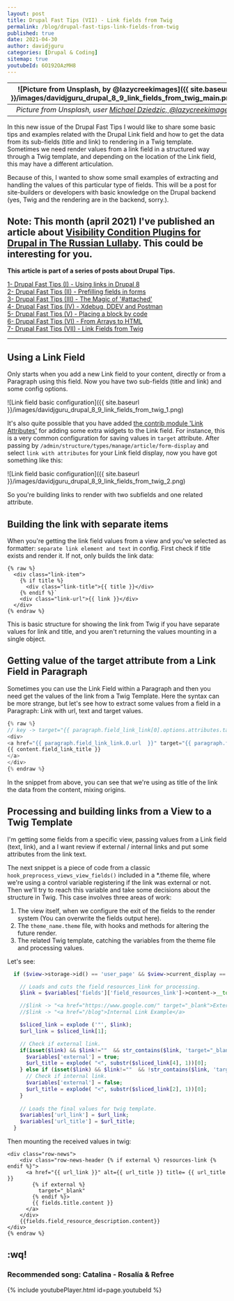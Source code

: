 ```yaml
---
layout: post
title: Drupal Fast Tips (VII) - Link fields from Twig  
permalink: /blog/drupal-fast-tips-link-fields-from-twig
published: true
date: 2021-04-30
author: davidjguru
categories: [Drupal & Coding]
sitemap: true
youtubeId: 6O192OAzMH8
---
```


| ![Picture from Unsplash, by @lazycreekimages]({{ site.baseurl }}/images/davidjguru_drupal_8_9_link_fields_from_twig_main.png) |
|:--:|
| *Picture from Unsplash, user [Michael Dziedzic, @lazycreekimages](https://unsplash.com/@lazycreekimages)* |  

In this new issue of the Drupal Fast Tips I would like to share some basic tips and examples related with the Drupal Link field and how to get the data from its sub-fields (title and link) to rendering in a Twig template. Sometimes we need render values from a link field in a structured way through a Twig template, and depending on the location of the Link field, this may have a different articulation.  
<!--more-->

Because of this, I wanted to show some small examples of extracting and handling the values of this particular type of fields. This will be a post for site-builders or developers with basic knowledge on the Drupal backend (yes, Twig and the rendering are in the backend, sorry.).  

**Note:** This month (april 2021) I've published an article about [Visibility Condition Plugins for Drupal in The Russian Lullaby](https://www.therussianlullaby.com/blog/condition-plugins-for-visibility-in-drupal/). This could be interesting for you.  
---------------------------------------------------------------------------------------
<!-- /TOC -->
**This article is part of a series of posts about Drupal Tips.**

[1- Drupal Fast Tips (I) - Using links in Drupal 8](https://davidjguru.github.io/blog/drupal-fast-tips-using-links-in-drupal-8)  
[2- Drupal Fast Tips (II) - Prefilling fields in forms](https://davidjguru.github.io/blog/drupal-fast-tips-prefilling-fields-in-forms)  
[3- Drupal Fast Tips (III) - The Magic of '#attached'](https://davidjguru.github.io/blog/drupal-fast-tips-the-magic-of-attached)  
[4- Drupal Fast Tips (IV) - Xdebug, DDEV and Postman](https://davidjguru.github.io/blog/drupal-fast-tips-xdebug-ddev-and-postman)  
[5- Drupal Fast Tips (V) - Placing a block by code](https://davidjguru.github.io/blog/drupal-fast-tips-placing-a-block-by-code)  
[6- Drupal Fast Tips (VI) - From Arrays to HTML](https://davidjguru.github.io/blog/drupal-fast-tips-from-array-to-html)  
[7- Drupal Fast Tips (VII) - Link Fields from Twig](https://davidjguru.github.io/blog/drupal-fast-tips-link-fields-from-twig)  
<!-- /TOC -->

------------------------------------------------------------------------------------------------

## Using a Link Field 

Only starts when you add a new Link field to your content, directly or from a Paragraph using this field. Now you have two sub-fields (title and link) and some config options.  


![Link field basic configuration]({{ site.baseurl }}/images/davidjguru_drupal_8_9_link_fields_from_twig_1.png)

It's also quite possible that you have added [the contrib module 'Link Attributes'](https://www.drupal.org/project/link_attributes) for adding some extra widgets to the Link field. For instance, this is a very common configuration for saving values in `target` attribute. After passing by `/admin/structure/types/manage/article/form-display` and select `link with attributes` for your Link field display, now you have got something like this:  

![Link field basic configuration]({{ site.baseurl }}/images/davidjguru_drupal_8_9_link_fields_from_twig_2.png)

So you're building links to render with two subfields and one related attribute.  
## Building the link with separate items  

When you're getting the link field values from a view and you've selected as formatter: `separate link element and text` in config. First check if title exists and render it. If not, only builds the link data:  

```twig
{% raw %}
  <div class="link-item">
    {% if title %}
      <div class="link-title">{{ title }}</div>
    {% endif %}`
    <div class="link-url">{{ link }}</div>
  </div>
{% endraw %}
```

This is basic structure for showing the link from Twig if you have separate values for link and title, and you aren't returning the values mounting in a single object.  
## Getting value of the target attribute from a Link Field in Paragraph

Sometimes you can use the Link Field within a Paragraph and then you need get the values of the link from a Twig Template. 
Here the syntax can be more strange, but let's see how to extract some values from a field in a Paragraph: Link with url, text and target values.  

```php
{% raw %}
// key -> target="{{ paragraph.field_link_link[0].options.attributes.target }}
<div>
<a href="{{ paragraph.field_link_link.0.url  }}" target="{{ paragraph.field_link_link[0].options.attributes.target }}">
{{ content.field_link_title }}
</a>
</div>
{% endraw %}
```
In the snippet from above, you can see that we're using as title of the link the data from the content, mixing origins.  

## Processing and building links from a View to a Twig Template

I'm getting some fields from a specific view, passing values from a Link field (text, link), and a I want review if external / internal links and put some attributes from the link text.    

The next snippet is a piece of code from a classic `hook_preprocess_views_view_fields()` included in a *.theme file, where we're using a control variable registering if the link was external or not. Then we'll try to reach this variable and take some decisions about the structure in Twig. This case involves three areas of work:  

1. The view itself, when we configure the exit of the fields to the render system (You can overwrite the fields output here).
2. The `theme_name.theme` file, with hooks and methods for altering the future render.  
3. The related Twig template, catching the variables from the theme file and processing values.  

Let's see:    

```php
  if ($view->storage->id() == 'user_page' && $view->current_display == 'page_5') {

    // Loads and cuts the field resources_link for processing.
    $link = $variables['fields']['field_resources_link']->content->__toString();

    //$link -> "<a href="https://www.google.com/" target="_blank">External Link Example</a>"
    //$link -> "<a href="/blog">Internal Link Example</a>

    $sliced_link = explode ('"', $link);
    $url_link = $sliced_link[1];

    // Check if external link.
    if(isset($link) && $link!=""  && str_contains($link, 'target="_blank"')){
      $variables['external'] = true;
      $url_title = explode( "<", substr($sliced_link[4], 1))[0];
    } else if (isset($link) && $link!=""  && !str_contains($link, 'target="_blank"')) {
      // Check if internal link.
      $variables['external'] = false;
      $url_title = explode( "<", substr($sliced_link[2], 1))[0];
    }
    
    // Loads the final values for twig template.
    $variables['url_link'] = $url_link;
    $variables['url_title'] = $url_title;
  }
```

Then mounting the received values in twig:  

```php{% raw %}
<div class="row-news">
	<div class="row-news-header {% if external %} resources-link {% endif %}">
	  <a href="{{ url_link }}" alt={{ url_title }} title= {{ url_title }} 
        {% if external %} 
          target="_blank" 
        {% endif %}> 
        {{ fields.title.content }} 
      </a>
	</div>
	{{fields.field_resource_description.content}}
</div>
{% endraw %}
```

## :wq!

### Recommended song: Catalina - Rosalía & Refree

{% include youtubePlayer.html id=page.youtubeId %}
